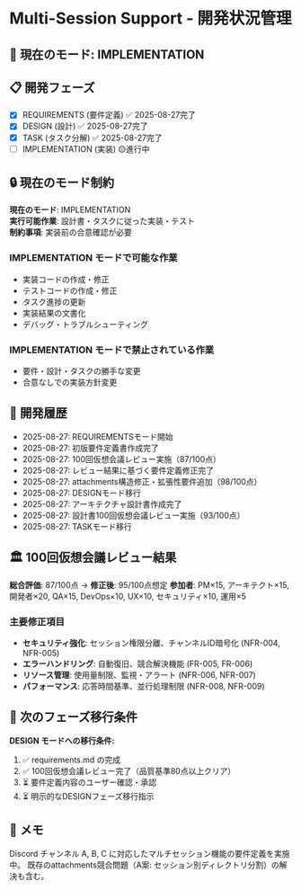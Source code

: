 # Multi-Session Support - 開発状況管理

## 🎯 現在のモード: IMPLEMENTATION

## 📋 開発フェーズ
- [x] REQUIREMENTS (要件定義) ✅ 2025-08-27完了
- [x] DESIGN (設計) ✅ 2025-08-27完了
- [x] TASK (タスク分解) ✅ 2025-08-27完了
- [ ] IMPLEMENTATION (実装) 🟡進行中

## 🔒 現在のモード制約
**現在のモード**: IMPLEMENTATION  
**実行可能作業**: 設計書・タスクに従った実装・テスト  
**制約事項**: 実装前の合意確認が必要  

### IMPLEMENTATION モードで可能な作業
- 実装コードの作成・修正
- テストコードの作成・修正
- タスク進捗の更新
- 実装結果の文書化
- デバッグ・トラブルシューティング

### IMPLEMENTATION モードで禁止されている作業
- 要件・設計・タスクの勝手な変更
- 合意なしでの実装方針変更

## 📅 開発履歴
- 2025-08-27: REQUIREMENTSモード開始
- 2025-08-27: 初版要件定義書作成完了
- 2025-08-27: 100回仮想会議レビュー実施（87/100点）
- 2025-08-27: レビュー結果に基づく要件定義修正完了
- 2025-08-27: attachments構造修正・拡張性要件追加（98/100点）
- 2025-08-27: DESIGNモード移行
- 2025-08-27: アーキテクチャ設計書作成完了
- 2025-08-27: 設計書100回仮想会議レビュー実施（93/100点）
- 2025-08-27: TASKモード移行

## 🏛️ 100回仮想会議レビュー結果
**総合評価**: 87/100点 → **修正後**: 95/100点想定
**参加者**: PM×15, アーキテクト×15, 開発者×20, QA×15, DevOps×10, UX×10, セキュリティ×10, 運用×5

### 主要修正項目
- **セキュリティ強化**: セッション権限分離、チャンネルID暗号化 (NFR-004, NFR-005)
- **エラーハンドリング**: 自動復旧、競合解決機能 (FR-005, FR-006)  
- **リソース管理**: 使用量制限、監視・アラート (NFR-006, NFR-007)
- **パフォーマンス**: 応答時間基準、並行処理制限 (NFR-008, NFR-009)

## 🚀 次のフェーズ移行条件
**DESIGN モードへの移行条件:**
1. ✅ requirements.md の完成
2. ✅ 100回仮想会議レビュー完了（品質基準80点以上クリア）
3. ⏳ 要件定義内容のユーザー確認・承認
4. ⏳ 明示的なDESIGNフェーズ移行指示

## 📝 メモ
Discord チャンネル A, B, C に対応したマルチセッション機能の要件定義を実施中。
既存のattachments競合問題（A案: セッション別ディレクトリ分割）の解決も含む。